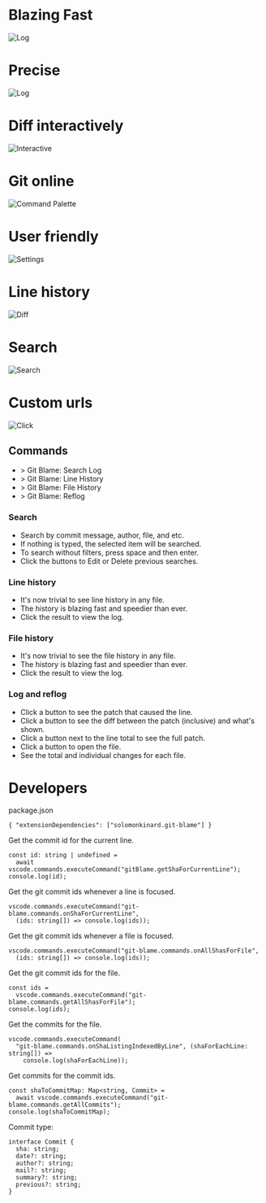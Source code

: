 # Blazing Fast

![Log](https://whowideweb.com/?f=2022/08/Git%20Blame/0.1.820230460.png)

# Precise

![Log](https://whowideweb.com/?f=2022/08/Git%20Blame/0.1.820230439.png)

# Diff interactively

![Interactive](https://whowideweb.com/?f=2022/08/Git%20Blame/0.1.820230453.png)

# Git online

![Command Palette](https://whowideweb.com/?f=2022/08/Git%20Blame/0.1.820230420.png)

# User friendly

![Settings](https://whowideweb.com/?f=2022/08/Git%20Blame/0.1.6.png)

# Line history

![Diff](https://whowideweb.com/?f=2022/08/Git%20Blame/0.1.820230418.png)

# Search

![Search](https://whowideweb.com/?f=2023/05/Git%20Search/0.0.3.gif)

# Custom urls

![Click](https://whowideweb.com/?f=2022/08/Git%20Blame/0.1.820230427.png)

## Commands
* \> Git Blame: Search Log
* \> Git Blame: Line History
* \> Git Blame: File History
* \> Git Blame: Reflog

### Search
* Search by commit message, author, file, and etc.
* If nothing is typed, the selected item will be searched.
* To search without filters, press space and then enter.
* Click the buttons to Edit or Delete previous searches.

### Line history
* It's now trivial to see line history in any file.
* The history is blazing fast and speedier than ever.
* Click the result to view the log.

### File history
* It's now trivial to see the file history in any file.
* The history is blazing fast and speedier than ever.
* Click the result to view the log.

### Log and reflog
* Click a button to see the patch that caused the line.
* Click a button to see the diff between the patch (inclusive) and what's shown.
* Click a button next to the line total to see the full patch.
* Click a button to open the file.
* See the total and individual changes for each file.

# Developers

package.json
```
{ "extensionDependencies": ["solomonkinard.git-blame"] }
```

Get the commit id for the current line.
```
const id: string | undefined =
  await vscode.commands.executeCommand("gitBlame.getShaForCurrentLine");
console.log(id);
```

Get the git commit ids whenever a line is focused.
```
vscode.commands.executeCommand("git-blame.commands.onShaForCurrentLine",
  (ids: string[]) => console.log(ids));
```

Get the git commit ids whenever a file is focused.
```
vscode.commands.executeCommand("git-blame.commands.onAllShasForFile",
  (ids: string[]) => console.log(ids));
```

Get the git commit ids for the file.
```
const ids =
  vscode.commands.executeCommand("git-blame.commands.getAllShasForFile");
console.log(ids);
```

Get the commits for the file.
```
vscode.commands.executeCommand(
  "git-blame.commands.onShaListingIndexedByLine", (shaForEachLine: string[]) =>
    console.log(shaForEachLine));
```

Get commits for the commit ids.
```
const shaToCommitMap: Map<string, Commit> =
  await vscode.commands.executeCommand("git-blame.commands.getAllCommits");
console.log(shaToCommitMap);
```

Commit type:
```
interface Commit {
  sha: string;
  date?: string;
  author?: string;
  mail?: string;
  summary?: string;
  previous?: string;
}
```

